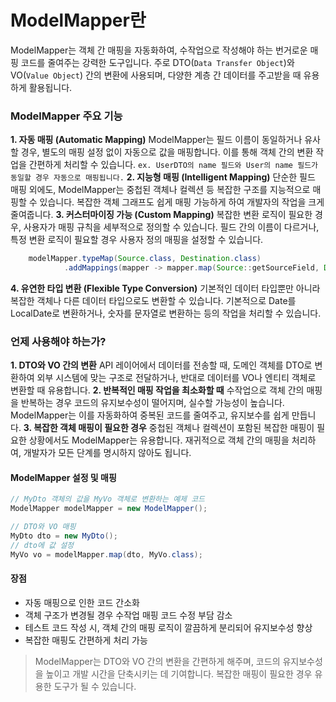 # ModelMapper란

ModelMapper는 객체 간 매핑을 자동화하여, 수작업으로 작성해야 하는 번거로운 매핑 코드를 줄여주는 강력한 도구입니다. 주로 DTO(`Data Transfer Object`)와 VO(`Value Object`) 간의 변환에 사용되며, 다양한 계층 간 데이터를 주고받을 때 유용하게 활용됩니다.

### ModelMapper 주요 기능

**1. 자동 매핑 (Automatic Mapping)**
ModelMapper는 필드 이름이 동일하거나 유사할 경우, 별도의 매핑 설정 없이 자동으로 값을 매핑합니다. 이를 통해 객체 간의 변환 작업을 간편하게 처리할 수 있습니다.
   `ex. UserDTO의 name 필드와 User의 name 필드가 동일할 경우 자동으로 매핑됩니다.`
**2. 지능형 매핑 (Intelligent Mapping)**
단순한 필드 매핑 외에도, ModelMapper는 중첩된 객체나 컬렉션 등 복잡한 구조를 지능적으로 매핑할 수 있습니다. 복잡한 객체 그래프도 쉽게 매핑 가능하게 하여 개발자의 작업을 크게 줄여줍니다.
**3. 커스터마이징 가능 (Custom Mapping)**
복잡한 변환 로직이 필요한 경우, 사용자가 매핑 규칙을 세부적으로 정의할 수 있습니다. 필드 간의 이름이 다르거나, 특정 변환 로직이 필요할 경우 사용자 정의 매핑을 설정할 수 있습니다.

```java
    modelMapper.typeMap(Source.class, Destination.class)
            .addMappings(mapper -> mapper.map(Source::getSourceField, Destination::setDestinationField));
```

**4. 유연한 타입 변환 (Flexible Type Conversion)**
기본적인 데이터 타입뿐만 아니라 복잡한 객체나 다른 데이터 타입으로도 변환할 수 있습니다. 기본적으로 Date를 LocalDate로 변환하거나, 숫자를 문자열로 변환하는 등의 작업을 처리할 수 있습니다.

### 언제 사용해야 하는가?

**1. DTO와 VO 간의 변환**
API 레이어에서 데이터를 전송할 때, 도메인 객체를 DTO로 변환하여 외부 시스템에 맞는 구조로 전달하거나, 반대로 데이터를 VO나 엔티티 객체로 변환할 때 유용합니다.
**2. 반복적인 매핑 작업을 최소화할 때**
수작업으로 객체 간의 매핑을 반복하는 경우 코드의 유지보수성이 떨어지며, 실수할 가능성이 높습니다. ModelMapper는 이를 자동화하여 중복된 코드를 줄여주고, 유지보수를 쉽게 만듭니다.
**3. 복잡한 객체 매핑이 필요한 경우**
중첩된 객체나 컬렉션이 포함된 복잡한 매핑이 필요한 상황에서도 ModelMapper는 유용합니다. 재귀적으로 객체 간의 매핑을 처리하여, 개발자가 모든 단계를 명시하지 않아도 됩니다.

#### ModelMapper 설정 및 매핑

```java
// MyDto 객체의 값을 MyVo 객체로 변환하는 예제 코드
ModelMapper modelMapper = new ModelMapper();

// DTO와 VO 매핑
MyDto dto = new MyDto();
// dto에 값 설정
MyVo vo = modelMapper.map(dto, MyVo.class);
```

#### 장점

- 자동 매핑으로 인한 코드 간소화
- 객체 구조가 변경될 경우 수작업 매핑 코드 수정 부담 감소
- 테스트 코드 작성 시, 객체 간의 매핑 로직이 깔끔하게 분리되어 유지보수성 향상
- 복잡한 매핑도 간편하게 처리 가능

> ModelMapper는 DTO와 VO 간의 변환을 간편하게 해주며, 코드의 유지보수성을 높이고 개발 시간을 단축시키는 데 기여합니다. 복잡한 매핑이 필요한 경우 유용한 도구가 될 수 있습니다.
